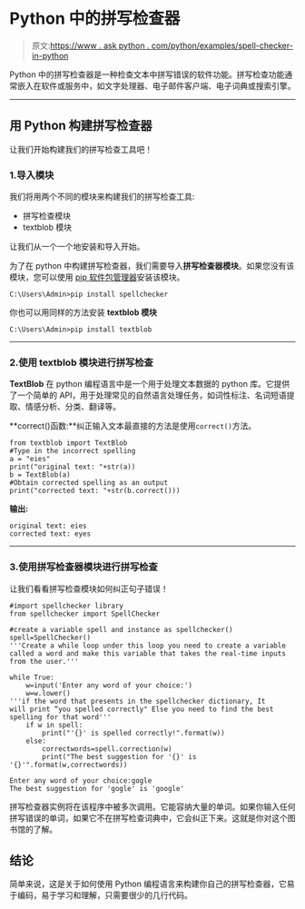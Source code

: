 # Python 中的拼写检查器

> 原文:[https://www . ask python . com/python/examples/spell-checker-in-python](https://www.askpython.com/python/examples/spell-checker-in-python)

Python 中的拼写检查器是一种检查文本中拼写错误的软件功能。拼写检查功能通常嵌入在软件或服务中，如文字处理器、电子邮件客户端、电子词典或搜索引擎。

* * *

## 用 Python 构建拼写检查器

让我们开始构建我们的拼写检查工具吧！

### 1.导入模块

我们将用两个不同的模块来构建我们的拼写检查工具:

*   拼写检查模块
*   textblob 模块

让我们从一个一个地安装和导入开始。

为了在 python 中构建拼写检查器，我们需要导入**拼写检查器模块**。如果您没有该模块，您可以使用 [pip 软件包管理器](https://www.askpython.com/python-modules/python-pip)安装该模块。

```
C:\Users\Admin>pip install spellchecker

```

你也可以用同样的方法安装 **textblob 模块**

```
C:\Users\Admin>pip install textblob

```

* * *

### 2.使用 textblob 模块进行拼写检查

**TextBlob** 在 python 编程语言中是一个用于处理文本数据的 python 库。它提供了一个简单的 API，用于处理常见的自然语言处理任务，如词性标注、名词短语提取、情感分析、分类、翻译等。

**correct()函数:**纠正输入文本最直接的方法是使用`correct()`方法。

```
from textblob import TextBlob
#Type in the incorrect spelling
a = "eies"
print("original text: "+str(a))
b = TextBlob(a)
#Obtain corrected spelling as an output
print("corrected text: "+str(b.correct()))

```

**输出:**

```
original text: eies
corrected text: eyes

```

* * *

### 3.使用拼写检查器模块进行拼写检查

让我们看看拼写检查模块如何纠正句子错误！

```
#import spellchecker library
from spellchecker import SpellChecker

#create a variable spell and instance as spellchecker()
spell=SpellChecker()
'''Create a while loop under this loop you need to create a variable called a word and make this variable that takes the real-time inputs from the user.'''

while True:
    w=input('Enter any word of your choice:')
    w=w.lower()
'''if the word that presents in the spellchecker dictionary, It
will print “you spelled correctly" Else you need to find the best spelling for that word'''
    if w in spell:
        print("'{}' is spelled correctly!".format(w))
    else:
        correctwords=spell.correction(w)
        print("The best suggestion for '{}' is '{}'".format(w,correctwords))

```

```
Enter any word of your choice:gogle
The best suggestion for 'gogle' is 'google'

```

拼写检查器实例将在该程序中被多次调用。它能容纳大量的单词。如果你输入任何拼写错误的单词，如果它不在拼写检查词典中，它会纠正下来。这就是你对这个图书馆的了解。

## 结论

简单来说，这是关于如何使用 Python 编程语言来构建你自己的拼写检查器，它易于编码，易于学习和理解，只需要很少的几行代码。